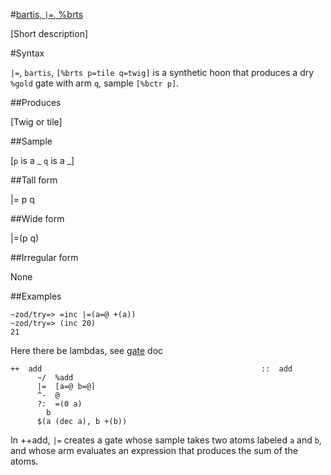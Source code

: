 #[bartis, `|=`, %brts](#brts)

[Short description]

#Syntax

`|=`, `bartis`, `[%brts p=tile q=twig]` is a synthetic hoon that
produces a dry `%gold` gate with arm `q`, sample `[%bctr p]`.

##Produces

[Twig or tile]

##Sample

[`p` is a _
`q` is a _]

##Tall form

|=  p
    q

##Wide form

|=(p q)

##Irregular form

None

##Examples

    ~zod/try=> =inc |=(a=@ +(a))
    ~zod/try=> (inc 20)
    21
    
Here there be lambdas, see [gate]() doc

```
++  add                                                 ::  add
      ~/  %add
      |=  [a=@ b=@]
      ^-  @
      ?:  =(0 a)
        b
      $(a (dec a), b +(b))
```

In ++add, `|=` creates a gate whose sample takes two atoms
labeled `a` and `b`, and whose arm evaluates an expression that
produces the sum of the atoms.

